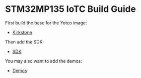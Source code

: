 # STM32MP135 IoTC Build Guide

First build the base for the Yotco image:
- [Kirkstone](./kirkstone/STM32MP135_IoTC_kirkstone.md)

Then add the SDK:
- [SDK](../IoTC-SDK/README.md)

You may also want to add the demos:
- [Demos](../Demos/README.md)
